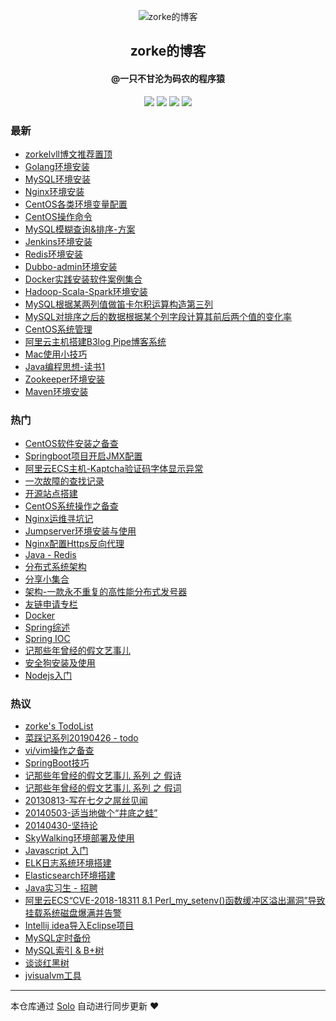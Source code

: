 <p align="center"><img alt="zorke的博客" src="http://czk-test.oss-cn-shanghai.aliyuncs.com/file/logo@192.png"></p><h2 align="center">
zorke的博客
</h2>

<h4 align="center">@一只不甘沦为码农的程序猿</h4>
<p align="center"><a title="zorke的博客" target="_blank" href="https://github.com/zorkelvll/solo-blog"><img src="https://img.shields.io/github/last-commit/zorkelvll/solo-blog.svg?style=flat-square&color=FF9900"></a>
<a title="GitHub repo size in bytes" target="_blank" href="https://github.com/zorkelvll/solo-blog"><img src="https://img.shields.io/github/repo-size/zorkelvll/solo-blog.svg?style=flat-square"></a>
<a title="Solo Version" target="_blank" href="https://github.com/b3log/solo/releases"><img src="https://img.shields.io/badge/solo-3.6.0-f1e05a.svg?style=flat-square&color=blueviolet"></a>
<a title="Hits" target="_blank" href="https://github.com/b3log/hits"><img src="https://hits.b3log.org/zorkelvll/solo-blog.svg"></a></p>

### 最新

* [zorkelvll博文推荐置顶](http://blog.zorkelvll.cn/solo/articles/2019/05/19/1558238064654.html)
* [Golang环境安装](http://blog.zorkelvll.cn/solo/articles/2019/05/19/1558237988290.html)
* [MySQL环境安装](http://blog.zorkelvll.cn/solo/articles/2019/05/19/1558237961809.html)
* [Nginx环境安装](http://blog.zorkelvll.cn/solo/articles/2019/05/19/1558237939269.html)
* [CentOS各类环境变量配置](http://blog.zorkelvll.cn/solo/articles/2019/05/19/1558237910149.html)
* [CentOS操作命令](http://blog.zorkelvll.cn/solo/articles/2019/05/19/1558237882236.html)
* [MySQL模糊查询&排序-方案](http://blog.zorkelvll.cn/solo/articles/2019/05/19/1558237850124.html)
* [Jenkins环境安装](http://blog.zorkelvll.cn/solo/articles/2019/05/19/1558237812600.html)
* [Redis环境安装](http://blog.zorkelvll.cn/solo/articles/2019/05/19/1558237786276.html)
* [Dubbo-admin环境安装](http://blog.zorkelvll.cn/solo/articles/2019/05/19/1558237726726.html)
* [Docker实践安装软件案例集合](http://blog.zorkelvll.cn/solo/articles/2019/05/19/1558237702216.html)
* [Hadoop-Scala-Spark环境安装](http://blog.zorkelvll.cn/solo/articles/2019/05/19/1558237676787.html)
* [MySQL根据某两列值做笛卡尔积运算构造第三列](http://blog.zorkelvll.cn/solo/articles/2019/05/19/1558237646722.html)
* [MySQL对排序之后的数据根据某个列字段计算其前后两个值的变化率](http://blog.zorkelvll.cn/solo/articles/2019/05/19/1558237624001.html)
* [CentOS系统管理](http://blog.zorkelvll.cn/solo/articles/2019/05/19/1558237598032.html)
* [阿里云主机搭建B3log Pipe博客系统](http://blog.zorkelvll.cn/solo/articles/2019/05/19/1558237570806.html)
* [Mac使用小技巧](http://blog.zorkelvll.cn/solo/articles/2019/05/19/1558237546229.html)
* [Java编程思想-读书1](http://blog.zorkelvll.cn/solo/articles/2019/05/19/1558237522346.html)
* [Zookeeper环境安装](http://blog.zorkelvll.cn/solo/articles/2019/05/19/1558237499546.html)
* [Maven环境安装](http://blog.zorkelvll.cn/solo/articles/2019/05/19/1558237474345.html)

### 热门

* [CentOS软件安装之备查](http://blog.zorkelvll.cn/solo/articles/2019/05/19/1558231551071.html)
* [Springboot项目开启JMX配置](http://blog.zorkelvll.cn/solo/articles/2019/05/19/1558236952113.html)
* [阿里云ECS主机-Kaptcha验证码字体显示异常](http://blog.zorkelvll.cn/solo/articles/2019/05/19/1558236343155.html)
* [一次故障的查找记录](http://blog.zorkelvll.cn/solo/articles/2019/05/19/1558235475198.html)
* [开源站点搭建](http://blog.zorkelvll.cn/solo/articles/2019/05/19/1558235223980.html)
* [CentOS系统操作之备查](http://blog.zorkelvll.cn/solo/articles/2019/05/19/1558233897353.html)
* [Nginx运维寻坑记](http://blog.zorkelvll.cn/solo/articles/2019/05/19/1558237318440.html)
* [Jumpserver环境安装与使用](http://blog.zorkelvll.cn/solo/articles/2019/05/19/1558237186522.html)
* [Nginx配置Https反向代理](http://blog.zorkelvll.cn/solo/articles/2019/05/19/1558236251564.html)
* [Java - Redis](http://blog.zorkelvll.cn/solo/articles/2019/05/19/1558235914565.html)
* [分布式系统架构](http://blog.zorkelvll.cn/solo/articles/2019/05/19/1558236758250.html)
* [分享小集合](http://blog.zorkelvll.cn/solo/articles/2019/05/19/1558233544916.html)
* [架构-一款永不重复的高性能分布式发号器](http://blog.zorkelvll.cn/solo/articles/2019/05/19/1558236551536.html)
* [友链申请专栏](http://blog.zorkelvll.cn/solo/articles/2019/05/19/1558235007369.html)
* [Docker](http://blog.zorkelvll.cn/solo/articles/2019/05/19/1558235357724.html)
* [Spring综述](http://blog.zorkelvll.cn/solo/articles/2019/05/19/1558236805859.html)
* [Spring IOC](http://blog.zorkelvll.cn/solo/articles/2019/05/19/1558236933391.html)
* [记那些年曾经的假文艺事儿](http://blog.zorkelvll.cn/solo/articles/2019/05/19/1558234840671.html)
* [安全狗安装及使用](http://blog.zorkelvll.cn/solo/articles/2019/05/19/1558234898857.html)
* [Nodejs入门](http://blog.zorkelvll.cn/solo/articles/2019/05/19/1558234962174.html)

### 热议

* [zorke's TodoList](http://blog.zorkelvll.cn/solo/articles/2019/05/19/1558233298237.html)
* [菜踩记系列20190426 - todo](http://blog.zorkelvll.cn/solo/articles/2019/05/19/1558233948802.html)
* [vi/vim操作之备查](http://blog.zorkelvll.cn/solo/articles/2019/05/19/1558233985862.html)
* [SpringBoot技巧](http://blog.zorkelvll.cn/solo/articles/2019/05/19/1558234013429.html)
* [记那些年曾经的假文艺事儿  系列  之  假诗](http://blog.zorkelvll.cn/solo/articles/2019/05/19/1558234613934.html)
* [记那些年曾经的假文艺事儿  系列  之  假词](http://blog.zorkelvll.cn/solo/articles/2019/05/19/1558234719406.html)
* [20130813-写在七夕之屌丝见闻](http://blog.zorkelvll.cn/solo/articles/2019/05/19/1558234752986.html)
* [20140503-适当地做个“井底之蛙”](http://blog.zorkelvll.cn/solo/articles/2019/05/19/1558234783919.html)
* [20140430-坚持论](http://blog.zorkelvll.cn/solo/articles/2019/05/19/1558234810203.html)
* [SkyWalking环境部署及使用](http://blog.zorkelvll.cn/solo/articles/2019/05/19/1558234872714.html)
* [Javascript 入门](http://blog.zorkelvll.cn/solo/articles/2019/05/19/1558234932437.html)
* [ELK日志系统环境搭建](http://blog.zorkelvll.cn/solo/articles/2019/05/19/1558235055378.html)
* [Elasticsearch环境搭建](http://blog.zorkelvll.cn/solo/articles/2019/05/19/1558235101862.html)
* [Java实习生 - 招聘](http://blog.zorkelvll.cn/solo/articles/2019/05/19/1558235154052.html)
* [阿里云ECS“CVE-2018-18311 8.1 Perl_my_setenv()函数缓冲区溢出漏洞”导致挂载系统磁盘爆满并告警](http://blog.zorkelvll.cn/solo/articles/2019/05/19/1558235189500.html)
* [Intellij idea导入Eclipse项目](http://blog.zorkelvll.cn/solo/articles/2019/05/19/1558235294562.html)
* [MySQL定时备份](http://blog.zorkelvll.cn/solo/articles/2019/05/19/1558235330249.html)
* [MySQL索引 & B+树](http://blog.zorkelvll.cn/solo/articles/2019/05/19/1558235394212.html)
* [谈谈红黑树](http://blog.zorkelvll.cn/solo/articles/2019/05/19/1558235428599.html)
* [jvisualvm工具](http://blog.zorkelvll.cn/solo/articles/2019/05/19/1558235549534.html)

---

本仓库通过 [Solo](https://github.com/b3log/solo) 自动进行同步更新 ❤️ 
